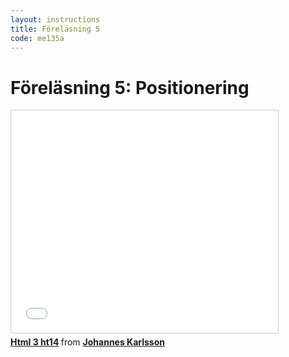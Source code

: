 ```yaml
---
layout: instructions
title: Föreläsning 5
code: me135a
---
```


# Föreläsning 5: Positionering

<div class="video">
    <iframe src="//www.slideshare.net/slideshow/embed_code/39965918" width="427" height="356" frameborder="0" marginwidth="0" marginheight="0" scrolling="no" style="border:1px solid #CCC; border-width:1px; margin-bottom:5px; max-width: 100%;" allowfullscreen> </iframe> <div style="margin-bottom:5px"> <strong> <a href="https://www.slideshare.net/jokarlsson/html-3-ht14" title="Html 3 ht14" target="_blank">Html 3 ht14</a> </strong> from <strong><a href="http://www.slideshare.net/jokarlsson" target="_blank">Johannes Karlsson</a></strong> </div>
</div>


